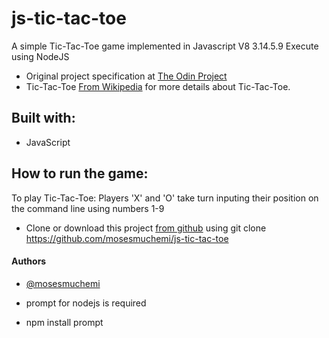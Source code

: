 # js-tic-tac-toe

A simple Tic-Tac-Toe game implemented in Javascript V8 3.14.5.9
Execute using NodeJS


-   Original project specification at [The Odin Project](https://www.theodinproject.com/courses/ruby-programming/lessons/oop)
-   Tic-Tac-Toe [From Wikipedia](https://en.wikipedia.org/wiki/Tic-tac-toe) for more details about Tic-Tac-Toe.

## Built with:

-   JavaScript

## How to run the game:

To play Tic-Tac-Toe: Players 'X' and 'O' take turn inputing their position on the command line using numbers 1-9

-   Clone or download this project [from github](https://github.com/mosesmuchemi/js-tic-tac-toe/) using git clone https://github.com/mosesmuchemi/js-tic-tac-toe

#### Authors

* [@mosesmuchemi](https://github.com/mosesmuchemi)


 * prompt for nodejs is required
 * npm install prompt
